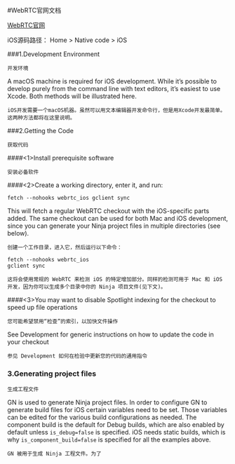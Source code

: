 #WebRTC官网文档

[WebRTC官网](https://webrtc.org)

iOS源码路径：
Home > Native code > iOS

###1.Development Environment
```
开发环境
```

A macOS machine is required for iOS development. While it’s possible to develop purely from the command line with text editors, it’s easiest to use Xcode. Both methods will be illustrated here.

```
iOS开发需要一个macOS机器。虽然可以用文本编辑器开发命令行，但是用Xcode开发最简单。这两种方法都将在这里说明。
```

###2.Getting the Code
```
获取代码
```

####<1>Install prerequisite software
```
安装必备软件
```

####<2>Create a working directory, enter it, and run:

`fetch --nohooks webrtc_ios
 gclient sync`

This will fetch a regular WebRTC checkout with the iOS-specific parts added. The same checkout can be used for both Mac and iOS development, since you can generate your Ninja project files in multiple directories (see below).

```
创建一个工作目录，进入它，然后运行以下命令：

fetch --nohooks webrtc_ios
gclient sync

这将会使用常规的 WebRTC 来检测 iOS 的特定增加部分。同样的检测可用于 Mac 和 iOS 开发，因为你可以生成多个目录中你的 Ninja 项目文件(见下文)。
```

####<3>You may want to disable Spotlight indexing for the checkout to speed up file operations
```
您可能希望禁用“检查”的索引，以加快文件操作
```


See Development for generic instructions on how to update the code in your checkout
```
参见 Development 如何在检验中更新您的代码的通用指令
```

### 3.Generating project files
```
生成工程文件
```

GN is used to generate Ninja project files. In order to configure GN to generate build files for iOS certain variables need to be set. Those variables can be edited for the various build configurations as needed.
The component build is the default for Debug builds, which are also enabled by default unless `is_debug=false` is specified. iOS needs static builds, which is why `is_component_build=false` is specified for all the examples above.

```
GN 被用于生成 Ninja 工程文件。为了
```




